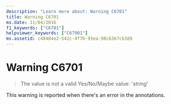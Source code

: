 ```yaml
---
description: "Learn more about: Warning C6701"
title: Warning C6701
ms.date: 11/04/2016
f1_keywords: ["C6701"]
helpviewer_keywords: ["C67901"]
ms.assetid: c48484e2-542c-4f7b-93ea-98c6367cb3d9
---
```

# Warning C6701

> The value is not a valid Yes/No/Maybe value: '*string*'

This warning is reported when there's an error in the annotations.
